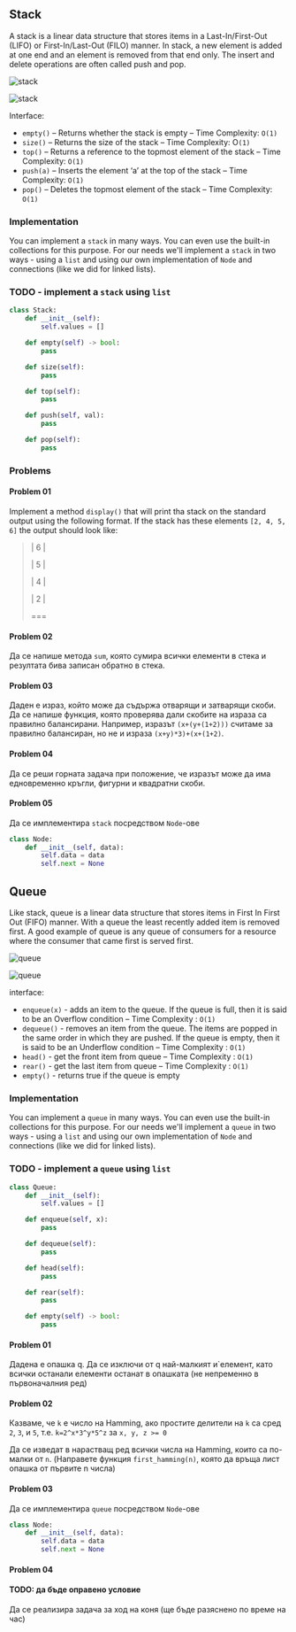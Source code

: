 ## Stack

A stack is a linear data structure that stores items in a Last-In/First-Out (LIFO) or First-In/Last-Out (FILO) manner.
In stack, a new element is added at one end and an element is removed from that end only. The insert and delete
operations are often called push and pop.

![stack](https://atechdaily.com/resources/images/posts/2020/5/431/stack-operations-in-c.gif)

![stack](https://media.geeksforgeeks.org/wp-content/cdn-uploads/gq/2013/03/stack.png)

Interface:

- `empty()` – Returns whether the stack is empty – Time Complexity: `O(1)`
- `size()` – Returns the size of the stack – Time Complexity: O`(1)`
- `top()` – Returns a reference to the topmost element of the stack – Time Complexity: `O(1)`
- `push(a)` – Inserts the element ‘a’ at the top of the stack – Time Complexity: `O(1)`
- `pop()` – Deletes the topmost element of the stack – Time Complexity: `O(1)`

### Implementation

You can implement a `stack` in many ways. You can even use the built-in collections for this purpose. For our needs
we'll implement a `stack` in two ways - using a `list` and using our own implementation of `Node` and connections (like
we did for linked lists).

### TODO - implement a `stack` using `list`

```python
class Stack:
    def __init__(self):
        self.values = []

    def empty(self) -> bool:
        pass

    def size(self):
        pass

    def top(self):
        pass

    def push(self, val):
        pass

    def pop(self):
        pass
```

### Problems

#### Problem 01

Implement a method `display()` that will print tha stack on the standard output using the following format. If the stack
has these elements `[2, 4, 5, 6]` the output should look like:

> | 6 |
>
> | 5 |
>
> | 4 |
>
> | 2 |
>
> ===

#### Problem 02

Да се напише метода `sum`, която сумира всички елементи в стека и резултата бива записан обратно в стека.

#### Problem 03

Даден е израз, който може да съдържа отварящи и затварящи скоби. Да се напише функция, която проверява дали скобите на
израза са правилно балансирани. Например, изразът `(x+(y+(1+2)))` считаме за правилно балансиран, но не и
израза `(x+y)*3)+(x+(1+2)`.

#### Problem 04

Да се реши горната задача при положение, че изразът може да има едновременно кръгли, фигурни и квадратни скоби.

#### Problem 05

Да се имплементира `stack` посредством `Node`-ове

```python
class Node:
    def __init__(self, data):
        self.data = data
        self.next = None
```

## Queue

Like stack, queue is a linear data structure that stores items in First In First Out (FIFO) manner. With a queue the
least recently added item is removed first. A good example of queue is any queue of consumers for a resource where the
consumer that came first is served first.

![queue](https://i1.faceprep.in/Companies-1/queue-operations.gif)

![queue](https://media.geeksforgeeks.org/wp-content/cdn-uploads/gq/2014/02/Queue.png)

interface:

- `enqueue(x)` - adds an item to the queue. If the queue is full, then it is said to be an Overflow condition – Time
  Complexity : `O(1)`
- `dequeue()` - removes an item from the queue. The items are popped in the same order in which they are pushed. If the
  queue is empty, then it is said to be an Underflow condition – Time Complexity : `O(1)`
- `head()` - get the front item from queue – Time Complexity : `O(1)`
- `rear()` - get the last item from queue – Time Complexity : `O(1)`
- `empty()` - returns true if the queue is empty

### Implementation

You can implement a `queue` in many ways. You can even use the built-in collections for this purpose. For our needs
we'll implement a `queue` in two ways - using a `list` and using our own implementation of `Node` and connections (like
we did for linked lists).

### TODO - implement a `queue` using `list`

```python
class Queue:
    def __init__(self):
        self.values = []

    def enqueue(self, x):
        pass

    def dequeue(self):
        pass

    def head(self):
        pass

    def rear(self):
        pass

    def empty(self) -> bool:
        pass
```

#### Problem 01

Дадена е опашка q. Да се изключи от q най-малкият и`елемент, като всички останали елементи останат в опашката (не
непременно в първоначалния ред)

#### Problem 02

Казваме, че `k` е число на Hamming, ако простите делители на `k` са сред `2`, `3`, и `5`, т.е. `k=2^x*3^y*5^z`
за `x, y, z >= 0`

Да се изведат в нарастващ ред всички числа на Hamming, които са по-малки от `n`.
(Направете функция `first_hamming(n)`, която да връща лист опашка от първите n числа)

#### Problem 03

Да се имплементира `queue` посредством `Node`-ове

```python
class Node:
    def __init__(self, data):
        self.data = data
        self.next = None
```

#### Problem 04

#### TODO: да бъде оправено условие

Да се реализира задача за ход на коня (ще бъде разяснено по време на час)